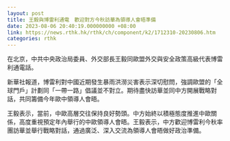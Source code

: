 ```yaml
---
layout: post
title: 王毅與博雷利通電　歡迎對方今秋訪華為領導人會晤準備
date: 2023-08-06 20:40:19.000000000 +08:00
link: https://news.rthk.hk/rthk/ch/component/k2/1712310-20230806.htm
categories: rthk
---
```


在北京，中共中央政治局委員、外交部長王毅同歐盟外交與安全政策高級代表博雷利通電話。

新華社報道，博雷利對中國近期發生暴雨洪澇災害表示深切慰問，強調歐盟的「全球門戶」計劃同「一帶一路」倡議並不對立。期待盡快訪華並同中方開展戰略對話，共同籌備今年歐中領導人會晤。

王毅表示，當前，中歐高層交往保持良好勢頭。中方始終以積極態度推進中歐關係，高度重視預定年內舉行的中歐領導人會晤。王毅表示，中方歡迎博雷利今秋率團訪華並舉行戰略對話，通過廣泛、深入交流為領導人會晤做好政治準備。
